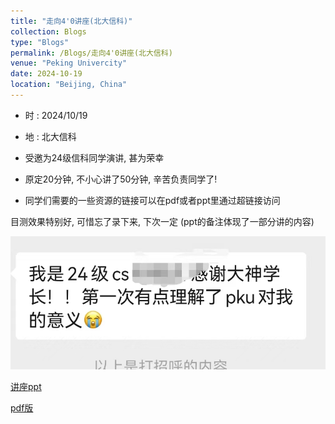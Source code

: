```yaml
---
title: "走向4'0讲座(北大信科)"
collection: Blogs
type: "Blogs"
permalink: /Blogs/走向4'0讲座(北大信科)
venue: "Peking Univercity"
date: 2024-10-19
location: "Beijing, China"
---
```

 
- 时 : 2024/10/19
- 地 : 北大信科

- 受邀为24级信科同学演讲, 甚为荣幸
- 原定20分钟, 不小心讲了50分钟, 辛苦负责同学了!
- 同学们需要的一些资源的链接可以在pdf或者ppt里通过超链接访问

目测效果特别好, 可惜忘了录下来, 下次一定 (ppt的备注体现了一部分讲的内容)

![alt text](/images/1.jpg)

[讲座ppt](/files/4.0讲座ppt.pptx)

[pdf版](/files/4.0讲座ppt.pdf)


<script src="https://giscus.app/client.js"
        data-repo="ICUlizhi/ICUlizhi.github.io"
        data-repo-id="R_kgDOKfCXRQ"
        data-category="Announcements"
        data-category-id="DIC_kwDOKfCXRc4CknGa"
        data-mapping="url"
        data-strict="0"
        data-reactions-enabled="1"
        data-emit-metadata="1"
        data-input-position="top"
        data-theme="light"
        data-lang="zh-CN"
        data-loading="lazy"
        crossorigin="anonymous"
        async>
</script>